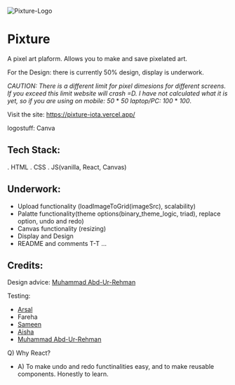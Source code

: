![Pixture-Logo](https://github.com/user-attachments/assets/56773828-18b7-4e0f-a530-8bb8a521c377)

# Pixture

A pixel art plaform. Allows you to make and save pixelated art.

For the Design: there is currently 50% design, display is underwork.

*CAUTION: There is a different limit for pixel dimesions for different screens. If you exceed this limit website will crash =D. I have not calculated what it is yet, so if you are using on mobile: 50* * *50* *laptop/PC:* *100* * *100*.

Visit the site: https://pixture-iota.vercel.app/ 

logostuff: Canva

## Tech Stack:
. HTML
. CSS
. JS(vanilla, React, Canvas)

## Underwork:
- Upload functionality (loadImageToGrid(imageSrc), scalability)
- Palatte functionality(theme options(binary_theme_logic, triad), replace option, undo and redo)
- Canvas functionality (resizing)
- Display and Design
- README and comments T-T
...

## Credits:

Design advice: [Muhammad Abd-Ur-Rehman](https://github.com/DarkiCraft)

Testing: 
- [Arsal](https://github.com/Arsal-Here)
- Fareha
- [Sameen](https://www.linkedin.com/in/sameen-samad-152a482a4/)
- [Aisha](https://www.linkedin.com/in/aisha-imran-b9b2102b4/)
- [Muhammad Abd-Ur-Rehman](https://github.com/DarkiCraft)


Q) Why React?
- A) To make undo and redo functinalities easy, and to make reusable components. Honestly to learn.

